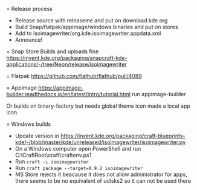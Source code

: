 = Release process
- Release source with releaseme and put on download.kde.org
- Build Snap/flatpak/appimage/windows binaries and put on stores
- Add to isoimagewriter/org.kde.isoimagewriter.appdata.xml
- Announce!

= Snap Store
Builds and uploads fine
https://invent.kde.org/packaging/snapcraft-kde-applications/-/tree/Neon/release/isoimagewriter

= Flatpak
https://github.com/flathub/flathub/pull/4089

= AppImage
https://appimage-builder.readthedocs.io/en/latest/intro/tutorial.html run appimage-builder

Or builds on binary-factory but needs global theme icon made a local app icon.

= Windows builds

- Update version in https://invent.kde.org/packaging/craft-blueprints-kde/-/blob/master/kde/unreleased/isoimagewriter/isoimagewriter.py
- On a Windows computer open PowerShell and run C:\CraftRoot\craft\craftenv.ps1
- Run   `craft -i isoimagewriter`
- Run   `craft package --target=0.9.2 isoimagewriter`
- MS Store rejects it beacause it does not allow administrator for apps, there seems to be no equivalent of udisks2 so it can not be used there
